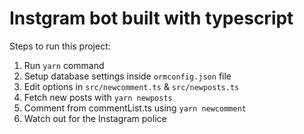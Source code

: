 # Instgram bot built with typescript

Steps to run this project:

1. Run `yarn` command
2. Setup database settings inside `ormconfig.json` file
3. Edit options in `src/newcomment.ts` & `src/newposts.ts`
4. Fetch new posts with `yarn newposts`
5. Comment from commentList.ts using `yarn newcomment`
6. Watch out for the Instagram police
